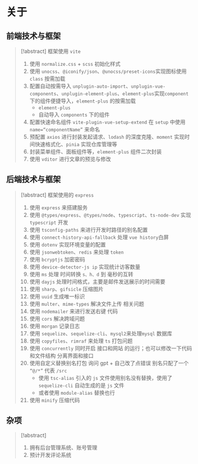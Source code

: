# 关于

## 前端技术与框架

> [!abstract] 框架使用 `vite`
>
> 1. 使用 `normalize.css` + `scss` 初始化样式
> 2. 使用 `unocss`、`@iconify/json`、`@unocss/preset-icons`实现图标使用`class` 按需加载
> 3. 配置自动按需导入 `unplugin-auto-import`、`unplugin-vue-components`、`unplugin-element-plus`、`element-plus`实现`component` 下的组件便捷导入，`element-plus` 的按需加载
>    - `element-plus`
>    - 自动导入 `components` 下的组件
> 4. 配置快速命名组件 `vite-plugin-vue-setup-extend` 在 `setup` 中使用 `name=“componentName”` 来命名
> 5. 预配置 `axios` 进行封装发起请求、`lodash` 的深度克隆、`moment` 实现时间快速格式化、`pinia` 实现仓库管理等
> 6. 封装菜单组件、面板组件等，`element-plus` 组件二次封装
> 7. 使用 `vditor` 进行文章的预览与修改

## 后端技术与框架

> [!abstract] 框架使用的 `express`
>
> 1. 使用 `express` 来搭建服务
> 2. 使用 `@types/express`、`@types/node`、`typescript`、`ts-node-dev` 实现 `typescript` 开发
> 3. 使用 `tsconfig-paths` 来进行开发时路径的别名配置
> 4. 使用 `connect-history-api-fallback` 处理 `vue history`白屏
> 5. 使用 `dotenv` 实现环境变量的配置
> 6. 使用 `jsonwebtoken`、`redis` 来处理 `token`
> 7. 使用 `bcryptjs` 加密密码
> 8. 使用 `device-detector-js ip` 实现统计访客数量
> 9. 使用 `ms` 处理 时间转换 `s、h、d` 到 毫秒的互转
> 10. 使用 `dayjs` 处理时间格式，主要是邮件发送展示的时间需要
> 11. 使用 `sharp`、`gifsicle` 压缩图片
> 12. 使用 `uuid` 生成唯一标识
> 13. 使用 `multer`、`mime-types` 解决文件上传 相关问题
> 14. 使用 `nodemailer` 来进行发送右键 代码
> 15. 使用 `cors` 解决跨域问题
> 16. 使用 `morgan` 记录日志
> 17. 使用 `sequelize`、`sequelize-cli`、`mysql2`来处理`mysql` 数据库
> 18. 使用 `copyfiles`、`rimraf` 来处理 `ts` 打包问题
> 19. 使用 `concurrently` 同时开启 接口和网站 的运行；也可以修改一下代码和文件结构 分离界面和接口
> 20. 使用自定义替换别名打包 询问 gpt + 自己改了点错误 别名只配了一个 `“@/*”` 代表 `/src`
>     - 使用 `tsc-alias` 引入的 `js` 文件使用别名没有替换，使用了 `sequelize-cli` 自动生成的是 `js` 文件
>     - 或者使用 `module-alias` 替换也行
> 21. 使用 `minify` 压缩代码

## 杂项

> [!abstract]
>
> 1. 拥有后台管理系统、账号管理
> 2. 预计开发评论系统
